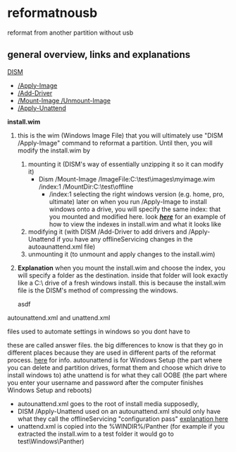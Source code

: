 # reformatnousb
reformat from another partition without usb

## general overview, links and explanations
[DISM](https://docs.microsoft.com/en-us/windows-hardware/manufacture/desktop/what-is-dism?view=windows-11)
* [/Apply-Image](https://docs.microsoft.com/en-us/windows-hardware/manufacture/desktop/dism-image-management-command-line-options-s14?view=windows-11#apply-image)
* [/Add-Driver](https://docs.microsoft.com/en-us/windows-hardware/manufacture/desktop/add-and-remove-drivers-to-an-offline-windows-image?view=windows-11)
* [/Mount-Image /Unmount-Image](https://docs.microsoft.com/en-us/windows-hardware/manufacture/desktop/mount-and-modify-a-windows-image-using-dism?view=windows-11)
* [/Apply-Unattend](https://docs.microsoft.com/en-us/windows-hardware/manufacture/desktop/dism-unattended-servicing-command-line-options?view=windows-11#apply-unattend)

**install.wim**
  1. this is the wim (Windows Image File) that you will ultimately use "DISM /Apply-Image" command to reformat a partition. Until then, you will modify the install.wim by
     1. mounting it (DISM's way of essentially unzipping it so it can modify it)
        * Dism /Mount-Image /ImageFile:C:\test\images\myimage.wim /index:1 /MountDir:C:\test\offline
          * /index:1 selecting the right windows version (e.g. home, pro, ultimate) later on when you run /Apply-Image to install windows onto a drive, you will specify the same index: that you mounted and modified here. look [**_here_**](https://www.tenforums.com/general-support/162980-what-index-number-how-do-i-find-thank-you-post2000764.html?s=ab6904756d100e190fc1593666d2cc3d#post2000764) for an example of how to view the indexes in install.wim and what it looks like
     2. modifying it (with DISM /Add-Driver to add drivers and /Apply-Unattend if you have any offlineServicing changes in the autoaunattend.xml file)
     3. unmounting it (to unmount and apply changes to the install.wim)

  2. **Explanation**  when you mount the install.wim and choose the index, you will specify a folder as the destination. inside that folder will look exactly like a C:\ drive of a fresh windows install. this is because the install.wim file is the DISM's method of compressing the windows.

     asdf 

autounattend.xml and unattend.xml

files used to automate settings in windows so you dont have to

these are called answer files. the big differences to know is that they go in different places because they are used in different parts of the reformat process. [here](https://win10.guru/answer-file-autounattend-xml-or-unattend-xml/) for info. autounattend is for Windows Setup (the part where you can delete and partition drives, format them and choose which drive to install windows to) athe unattend is for what they call OOBE (the part where you enter your username and password after the computer finishes Windows Setup and reboots)

* autounattend.xml goes to the root of install media supposedly,
* DISM /Apply-Unattend used on an autounattend.xml should only have what they call the offlineServicing "configuration pass" [explanation here](https://docs.microsoft.com/en-us/windows-hardware/manufacture/desktop/how-configuration-passes-work?view=windows-11)
* unattend.xml is copied into the %WINDIR%/Panther (for example if you extracted the install.wim to a test folder it would go to test\Windows\Panther)
